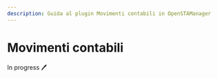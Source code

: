 ```yaml
---
description: Guida al plugin Movimenti contabili in OpenSTAManager
---
```


# Movimenti contabili

In progress 🖊️
